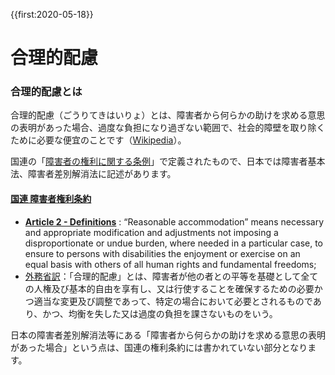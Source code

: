 {{first:2020-05-18}}
# 合理的配慮
### 合理的配慮とは
合理的配慮（ごうりてきはいりょ）とは、障害者から何らかの助けを求める意思の表明があった場合、過度な負担になり過ぎない範囲で、社会的障壁を取り除くために必要な便宜のことです（[Wikipedia](https://ja.wikipedia.org/wiki/%E5%90%88%E7%90%86%E7%9A%84%E9%85%8D%E6%85%AE)）。

国連の「[障害者の権利に関する条例](https://ja.wikipedia.org/wiki/%E9%9A%9C%E5%AE%B3%E8%80%85%E6%A8%A9%E5%88%A9%E6%9D%A1%E7%B4%84)」で定義されたもので、日本では障害者基本法、障害者差別解消法に記述があります。

#### [国連 障害者権利条約](https://www.un.org/development/desa/disabilities/convention-on-the-rights-of-persons-with-disabilities.html)
- **[Article 2 - Definitions](https://www.un.org/development/desa/disabilities/convention-on-the-rights-of-persons-with-disabilities/article-2-definitions.html)** : “Reasonable accommodation” means necessary and appropriate modification and adjustments not imposing a disproportionate or undue burden, where needed in a particular case, to ensure to persons with disabilities the enjoyment or exercise on an equal basis with others of all human rights and fundamental freedoms;
- [外務省訳](https://www.mofa.go.jp/mofaj/fp/hr_ha/page22_000899.html#section3)：「合理的配慮」とは、障害者が他の者との平等を基礎として全ての人権及び基本的自由を享有し、又は行使することを確保するための必要かつ適当な変更及び調整であって、特定の場合において必要とされるものであり、かつ、均衡を失した又は過度の負担を課さないものをいう。

日本の障害者差別解消法等にある「障害者から何らかの助けを求める意思の表明があった場合」という点は、国連の権利条約には書かれていない部分となります。